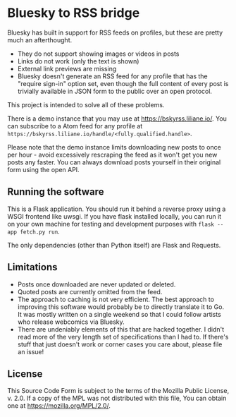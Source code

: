 # Bluesky to RSS bridge

Bluesky has built in support for RSS feeds on profiles, but these are
pretty much an afterthought.

 * They do not support showing images or videos in posts
 * Links do not work (only the text is shown)
 * External link previews are missing
 * Bluesky doesn't generate an RSS feed for any profile that has the
"require sign-in" option set, even though the full content of every post
is trivially available in JSON form to the public over an open protocol.

This project is intended to solve all of these problems.

There is a demo instance that you may use at
https://bskyrss.liliane.io/. You can subscribe to a Atom feed for any
profile at `https://bskyrss.liliane.io/handle/<fully.qualified.handle>`.

Please note that the demo instance limits downloading new posts to once
per hour - avoid excessively rescraping the feed as it won't get you new
posts any faster. You can always download posts yourself in their
original form using the open API.

## Running the software

This is a Flask application. You should run it behind a reverse proxy
using a WSGI frontend like uwsgi. If you have flask installed locally,
you can run it on your own machine for testing and development purposes
with `flask --app fetch.py run`.

The only dependencies (other than Python itself) are Flask and Requests.

## Limitations

 * Posts once downloaded are never updated or deleted.
 * Quoted posts are currently omitted from the feed.
 * The approach to caching is not very efficient. The best approach to
improving this software would probably be to directly translate it to
Go. It was mostly written on a single weekend so that I could follow
artists who release webcomics via Bluesky.
 * There are undeniably elements of this that are hacked together. I
didn't read more of the very length set of specifications than I had to.
If there's stuff that just doesn't work or corner cases you care about,
please file an issue!

## License

This Source Code Form is subject to the terms of the Mozilla Public
License, v. 2.0. If a copy of the MPL was not distributed with this
file, You can obtain one at https://mozilla.org/MPL/2.0/.
